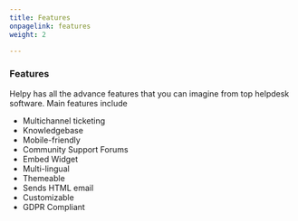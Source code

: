 ```yaml
---
title: Features
onpagelink: features
weight: 2

---
```


### Features

Helpy has all the advance features that you can imagine from top helpdesk software. Main features include

- Multichannel ticketing
- Knowledgebase
- Mobile-friendly
- Community Support Forums
- Embed Widget
- Multi-lingual
- Themeable
- Sends HTML email
- Customizable
- GDPR Compliant